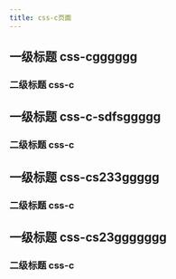 ```yaml
---
title: css-c页面
---
```

## 一级标题 css-cgggggg
### 二级标题 css-c
## 一级标题 css-c-sdfsggggg
### 二级标题 css-c
## 一级标题 css-cs233ggggg
### 二级标题 css-c
## 一级标题 css-cs23ggggggg
### 二级标题 css-c
